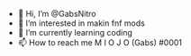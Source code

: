 - 👋 Hi, I’m @GabsNitro
- 👀 I’m interested in makin fnf mods
- 🌱 I’m currently learning coding
- 📫 How to reach me M I O J O (Gabs) #0001

<!---
GabsNitro/GabsNitro is a ✨ special ✨ repository because its `README.md` (this file) appears on your GitHub profile.
You can click the Preview link to take a look at your changes.
--->

